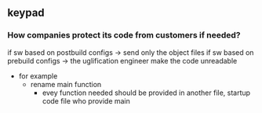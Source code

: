 ## keypad

### How companies protect its code from customers if needed?

if sw based on postbuild configs -> send only the object files
if sw based on prebuild configs -> the uglification engineer make the code unreadable

- for example
  - rename main function
    - evey function needed should be provided in another file, startup code file who provide main
